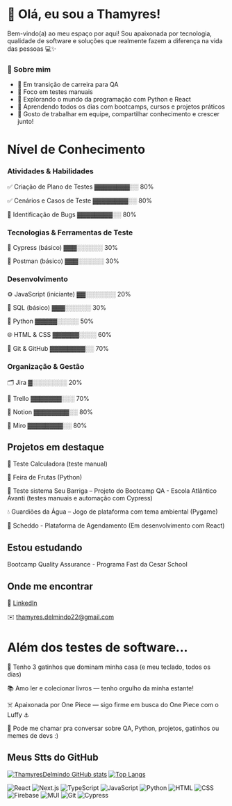 # 👋 Olá, eu sou a Thamyres!

Bem-vindo(a) ao meu espaço por aqui! Sou apaixonada por tecnologia, qualidade de software e soluções que realmente fazem a diferença na vida das pessoas 💻✨

### 💼 Sobre mim

- 🎯 Em transição de carreira para QA  
- 🧪 Foco em testes manuais
- 🐍 Explorando o mundo da programação com Python e React
- 🌱 Aprendendo todos os dias com bootcamps, cursos e projetos práticos  
- 🤝 Gosto de trabalhar em equipe, compartilhar conhecimento e crescer junto!

# Nível de Conhecimento

 ###  Atividades & Habilidades

✅ Criação de Plano de Testes ▓▓▓▓▓▓▓▓░░ 80%

✅ Cenários e Casos de Teste ▓▓▓▓▓▓▓▓░░ 80%

🐞 Identificação de Bugs ▓▓▓▓▓▓▓▓░░ 80%

### Tecnologias & Ferramentas de Teste

🧬 Cypress (básico) ▓▓▓░░░░░░ 30%

🧪 Postman (básico) ▓▓▓░░░░░░ 30%


### Desenvolvimento

⚙️ JavaScript (iniciante) ▓▓░░░░░░░ 20%

🐘 SQL (básico) ▓▓▓░░░░░░ 30%

🐍 Python ▓▓▓▓▓░░░░░ 50%

🌐 HTML & CSS ▓▓▓▓▓▓░░░░ 60%

🧠 Git & GitHub ▓▓▓▓▓▓▓▓░░ 70%

### Organização & Gestão

🗂️ Jira ▓░░░░░░░░ 20%

🧩 Trello ▓▓▓▓▓▓▓░░░ 70%

🧠 Notion ▓▓▓▓▓▓▓▓░░ 80%

🎨 Miro ▓▓▓▓▓▓▓▓░░ 80%

## Projetos em destaque  

🧪 Teste Calculadora (teste manual)

🍓 Feira de Frutas (Python)

🧪 Teste sistema Seu Barriga – Projeto do Bootcamp QA - Escola Atlântico Avanti (testes manuais e automação com Cypress)

💧 Guardiões da Água – Jogo de plataforma com tema ambiental (Pygame)  

📅 Scheddo - Plataforma de Agendamento (Em desenvolvimento com React) 


## Estou estudando

Bootcamp Quality Assurance - Programa Fast da Cesar School

## Onde me encontrar


💼 [LinkedIn](https://www.linkedin.com/in/thamyres-delmindo/)

✉️ thamyres.delmindo22@gmail.com

# Além dos testes de software...

🐾 Tenho 3 gatinhos que dominam minha casa (e meu teclado, todos os dias)

📚 Amo ler e colecionar livros — tenho orgulho da minha estante!

☠️ Apaixonada por One Piece — sigo firme em busca do One Piece com o Luffy ⚓

💬 Pode me chamar pra conversar sobre QA, Python, projetos, gatinhos ou memes de devs :)

## Meus Stts do GitHub

[![ThamyresDelmindo GitHub stats](https://github-readme-stats.vercel.app/api?username=ThamyresDelmindo)](https://github.com/ThamyresDelmindo/github-readme-stats)        [![Top Langs](https://github-readme-stats.vercel.app/api/top-langs/?username=ThamyresDelmindo&layout=compact)](https://github.com/ThamyresDelmindo/github-readme-stats) 


![React](https://img.shields.io/badge/React-20232A?style=for-the-badge&logo=react&logoColor=61DAFB)
![Next.js](https://img.shields.io/badge/Next.js-000000?style=for-the-badge&logo=nextdotjs&logoColor=white)
![TypeScript](https://img.shields.io/badge/TypeScript-3178C6?style=for-the-badge&logo=typescript&logoColor=white)
![JavaScript](https://img.shields.io/badge/JavaScript-323330?style=for-the-badge&logo=javascript&logoColor=F7DF1E)
![Python](https://img.shields.io/badge/Python-3776AB?style=for-the-badge&logo=python&logoColor=white)
![HTML](https://img.shields.io/badge/HTML-E34F26?style=for-the-badge&logo=html5&logoColor=white)
![CSS](https://img.shields.io/badge/CSS-1572B6?style=for-the-badge&logo=css3&logoColor=white)
![Firebase](https://img.shields.io/badge/Firebase-FFCA28?style=for-the-badge&logo=firebase&logoColor=000)
![MUI](https://img.shields.io/badge/MUI-007FFF?style=for-the-badge&logo=mui&logoColor=white)
![Git](https://img.shields.io/badge/Git-F05032?style=for-the-badge&logo=git&logoColor=white)
![Cypress](https://img.shields.io/badge/Cypress-17202C?style=for-the-badge&logo=cypress&logoColor=white)
